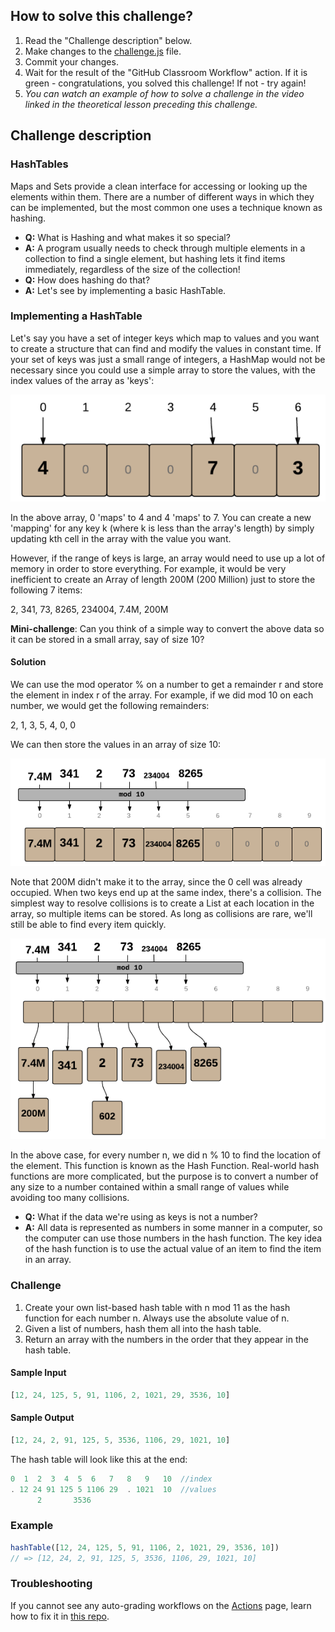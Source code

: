 ## How to solve this challenge?

1. Read the "Challenge description" below.
2. Make changes to the [challenge.js](./challenge.js) file.
3. Commit your changes.
4. Wait for the result of the "GitHub Classroom Workflow" action. If it is green - congratulations, you solved this challenge! If not - try again!
5. *You can watch an example of how to solve a challenge in the video linked in the theoretical lesson preceding this challenge.*

## Challenge description

### HashTables
Maps and Sets provide a clean interface for accessing or looking up the elements within them. There are a number of different ways in which they can be implemented, but the most common one uses a technique known as hashing.

- **Q:** What is Hashing and what makes it so special?
- **A:** A program usually needs to check through multiple elements in a collection to find a single element, but hashing lets it find items immediately, regardless of the size of the collection!
- **Q:** How does hashing do that?
- **A:** Let's see by implementing a basic HashTable.

### Implementing a HashTable
Let's say you have a set of integer keys which map to values and you want to create a structure that can find and modify the values in constant time.
If your set of keys was just a small range of integers, a HashMap would not be necessary since you could use a simple array to store the values, with the index values of the array as 'keys':

![](array_1.png)

In the above array, 0 'maps' to 4 and 4 'maps' to 7. You can create a new 'mapping' for any key k (where k is less than the array's length) by simply updating kth cell in the array with the value you want.

However, if the range of keys is large, an array would need to use up a lot of memory in order to store everything. For example, it would be very inefficient to create an Array of length 200M (200 Million) just to store the following 7 items:

2, 341, 73, 8265, 234004, 7.4M, 200M

**Mini-challenge**: Can you think of a simple way to convert the above data so it can be stored in a small array, say of size 10?

#### Solution
We can use the mod operator % on a number to get a remainder r and store the element in index r of the array. For example, if we did mod 10 on each number, we would get the following remainders:

2, 1, 3, 5, 4, 0, 0

We can then store the values in an array of size 10:

![](array_2.png)

Note that 200M didn't make it to the array, since the 0 cell was already occupied. When two keys end up at the same index, there's a collision. The simplest way to resolve collisions is to create a List at each location in the array, so multiple items can be stored. As long as collisions are rare, we'll still be able to find every item quickly.

![](array_3.png)

In the above case, for every number n, we did n % 10 to find the location of the element. This function is known as the Hash Function. Real-world hash functions are more complicated, but the purpose is to convert a number of any size to a number contained within a small range of values while avoiding too many collisions.

- **Q:** What if the data we're using as keys is not a number?
- **A:** All data is represented as numbers in some manner in a computer, so the computer can use those numbers in the hash function. The key idea of the hash function is to use the actual value of an item to find the item in an array.

### Challenge
1. Create your own list-based hash table with n mod 11 as the hash function for each number n. Always use the absolute value of n.
2. Given a list of numbers, hash them all into the hash table.
3. Return an array with the numbers in the order that they appear in the hash table. 

#### Sample Input
```javaScript
[12, 24, 125, 5, 91, 1106, 2, 1021, 29, 3536, 10]
```
#### Sample Output
```javaScript
[12, 24, 2, 91, 125, 5, 3536, 1106, 29, 1021, 10]
```
The hash table will look like this at the end:
```javaScript
0  1  2  3  4  5  6   7   8   9   10  //index
. 12 24 91 125 5 1106 29  . 1021  10  //values
      2       3536
```
### Example
```javaScript
hashTable([12, 24, 125, 5, 91, 1106, 2, 1021, 29, 3536, 10])
// => [12, 24, 2, 91, 125, 5, 3536, 1106, 29, 1021, 10]
```



### Troubleshooting

If you cannot see any auto-grading workflows on the [Actions](../../actions) page, learn how to fix it in [this repo](https://github.com/microverse-students/autograding-troubles-js/blob/main/README.md).
